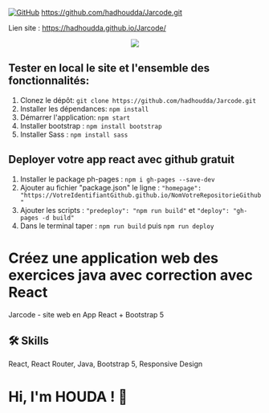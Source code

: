 [![GitHub](https://badgen.net/badge/icon/github?icon=github&label)](https://github.com) https://github.com/hadhoudda/Jarcode.git

Lien site : https://hadhoudda.github.io/Jarcode/

<p align="center">
  <img src="Profil-java.webp">
</p>

## Tester en local le site et l'ensemble des fonctionnalités:

1. Clonez le dépôt: `git clone https://github.com/hadhoudda/Jarcode.git`
2. Installer les dépendances: `npm install`
3. Démarrer l'application: `npm start`
4. Installer bootstrap : `npm install bootstrap`
5. Installer Sass : `npm install sass`

## Deployer votre app react avec github gratuit
1. Installer le package ph-pages : `npm i gh-pages --save-dev`
2. Ajouter au fichier "package.json" le ligne : `"homepage": "https://VotreIdentifiantGithub.github.io/NomVotreRepositorieGithub"`
3. Ajouter les scripts : `"predeploy": "npm run build"` et `"deploy": "gh-pages -d build"`
4. Dans le terminal taper : `npm run build` puis `npm run deploy`

# Créez une application web des exercices java avec correction avec React

Jarcode - site web en App React + Bootstrap 5


## 🛠 Skills

React, React Router, Java, Bootstrap 5, Responsive Design

# Hi, I'm HOUDA ! 👋